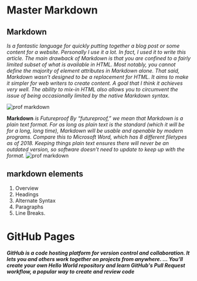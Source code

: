 # Master Markdown #
## Markdown ##  
*Is a fantastic language for quickly putting together a blog post or some content for a website. Personally I use it a lot. In fact, I used it to write this article.
The main drawback of Markdown is that you are confined to a fairly limited subset of what is available in HTML. Most notably, you cannot define the majority of element attributes 
in Markdown alone. That said, Markdown wasn’t designed to be a replacement for HTML. It aims to make it simpler for web writers to create content. A goal that I think it
achieves very well. The ability to mix-in HTML also allows you to circumvent the issue of being occasionally limited by the native Markdown syntax.*

![prof markdown](https://images-na.ssl-images-amazon.com/images/I/71eoSGIOsVL.jpg)

**Markdown** *is Futureproof By “futureproof,” we mean that Markdown is a plain text format. For as long as plain text is the standard (which it will be for a long, long time), 
Markdown will be usable and openable by modern programs. Compare this to Microsoft Word, which has 8 different filetypes as of 2018. Keeping things plain text ensures there will
never be an outdated version, so software doesn’t need to update to keep up with the
format.*
![prof markdown](https://roachhd.gitbooks.io/master-markdown/content/assets/preview.png)
## markdown elements ##
1. Overview
2. Headings
3. Alternate Syntax
4. Paragraphs
5. Line Breaks.

# GitHub Pages #
***GitHub is a code hosting platform for version control and collaboration. It lets you and others work together on projects from anywhere. ...
You'll create your own Hello World repository and learn GitHub's Pull Request workflow, a popular way to create and review code***

